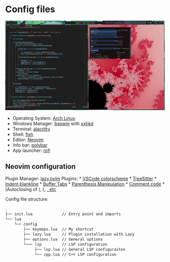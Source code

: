# Config files

![Desktop](desktop.png)

* Operating System: [Arch Linux](https://archlinux.org/)
* Windows Manager: [bspwm](https://github.com/baskerville/bspwm) with [sxhkd](https://github.com/baskerville/sxhkd)
* Terminal: [alacritty](https://github.com/alacritty/alacritty)
* Shell: [fish](https://fishshell.com/)
* Editor: [Neovim](https://neovim.io/)
* Info bar: [polybar](https://github.com/polybar/polybar)
* App launcher: [rofi](https://github.com/davatorium/rofi)

## Neovim configuration

Plugin Manager: [lazy.nvim](https://github.com/folke/lazy.nvim)
Plugins:
    * [VSCode colorscheme](https://github.com/Mofiqul/vscode.nvim)
    * [TreeSitter](https://github.com/nvim-treesitter/nvim-treesitter)
    * [Indent blankline](https://github.com/lukas-reineke/indent-blankline.nvim)
    * [Buffer Tabs](https://github.com/akinsho/bufferline.nvim)
    * [Parenthesis Manipulation](https://github.com/tpope/vim-surround)
    * [Comment code](https://github.com/tpope/vim-commentary)
    * [Autoclosing of (, {, [, etc](https://github.com/m4xshen/autoclose.nvim)


Config file structure:

```
.
├── init.lua             // Entry point and imports
└── lua
    └── config
        ├── keymaps.lua  // My shortcut
        ├── lazy.lua     // Plugin installation with Lazy
        ├── options.lua  // General options
        └─── lsp         // LSP configuration
             ├── lsp.lua // General LSP configuraiton
             └── cpp.lua // C++ LSP configuration
```
